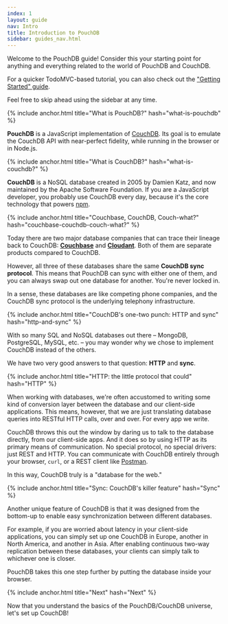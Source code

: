 ```yaml
---
index: 1
layout: guide
nav: Intro
title: Introduction to PouchDB
sidebar: guides_nav.html
---
```


Welcome to the PouchDB guide! Consider this your starting point for anything and everything related to the world of PouchDB and CouchDB.

For a quicker TodoMVC-based tutorial, you can also check out the ["Getting Started" guide](/getting-started.html).

Feel free to skip ahead using the sidebar at any time.

{% include anchor.html title="What is PouchDB?" hash="what-is-pouchdb" %}

**PouchDB** is a JavaScript implementation of [CouchDB](http://couchdb.com). Its goal is to emulate the CouchDB API with near-perfect fidelity, while running in the browser or in Node.js.

{% include anchor.html title="What is CouchDB?" hash="what-is-couchdb?" %}

**CouchDB** is a NoSQL database created in 2005 by Damien Katz, and now maintained by the Apache Software Foundation.  If you are a JavaScript developer, you probably use CouchDB every day, because it's the core technology that powers [npm](https://www.npmjs.org/).

{% include anchor.html title="Couchbase, CouchDB, Couch-what?" hash="couchbase-couchdb-couch-what?" %}

Today there are two major database companies that
can trace their lineage back to CouchDB: [**Couchbase**](http://couchbase.com) and [**Cloudant**](http://cloudant.com). Both of them are separate products compared to CouchDB.

However, all three of these databases share the same **CouchDB sync protocol**. This means that PouchDB can sync with either one of them, and you can always swap out one database for another. You're never locked in.

In a sense, these databases are like competing phone companies, and the CouchDB sync protocol is the underlying telephony infrastructure.

{% include anchor.html title="CouchDB's one-two punch: HTTP and sync" hash="http-and-sync" %}

With so many SQL and NoSQL databases out there &ndash; MongoDB, PostgreSQL, MySQL, etc. &ndash; you may wonder why we chose to implement CouchDB instead of the others.

We have two very good answers to that question: **HTTP** and **sync**.

{% include anchor.html title="HTTP: the little protocol that could" hash="HTTP" %}

When working with databases, we're often accustomed to writing some kind of conversion layer between the database and our client-side applications. This means, however, that we are just translating database queries into RESTful HTTP calls, over and over. For every app we write.

CouchDB throws this out the window by daring us to talk to the database directly, from our client-side apps. And it does so by using HTTP as its primary means of communication. No special protocol, no special drivers: just REST and HTTP. You can communicate with CouchDB entirely through your browser, `curl`, or a REST client like [Postman](https://chrome.google.com/webstore/detail/postman-rest-client/fdmmgilgnpjigdojojpjoooidkmcomcm).

In this way, CouchDB truly is a "database for the web."

{% include anchor.html title="Sync: CouchDB's killer feature" hash="Sync" %}

Another unique feature of CouchDB is that it was designed from the bottom-up to enable easy synchronization between different databases.

For example, if you are worried about latency in your client-side applications, you can simply set up one CouchDB in Europe, another in North America, and another in Asia. After enabling continuous two-way replication between these databases, your clients can simply talk to whichever one is closer.

PouchDB takes this one step further by putting the database inside your browser.

{% include anchor.html title="Next" hash="Next" %}

Now that you understand the basics of the PouchDB/CouchDB universe, let's set up CouchDB!